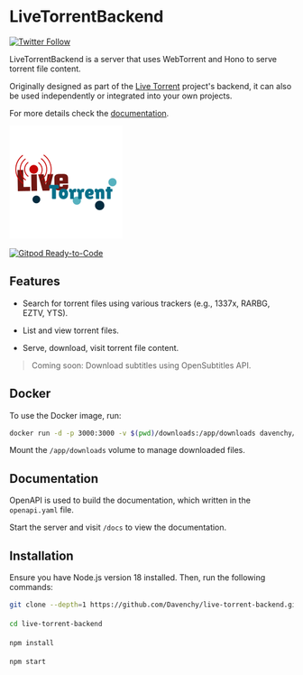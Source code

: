 # LiveTorrentBackend

<!--[![Build Status](https://travis-ci.org/Davenchy/live-torrent-backend.svg?branch=master)](https://travis-ci.org/Davenchy/live-torrent-backend)-->
[![Twitter Follow](https://img.shields.io/twitter/follow/fadi_davenchy?style=social)](https://twitter.com/fadi_davenchy?ref_src=twsrc%5Etfw)

LiveTorrentBackend is a server that uses WebTorrent and Hono to serve
torrent file content.

Originally designed as part of the
[Live Torrent](https://github.com/Davenchy/live-torrent) project's backend,
it can also be used independently or integrated into your own projects.

For more details check the [documentation](#documentation).

![Live Torrent Logo](logo.png)

[![Gitpod Ready-to-Code](https://img.shields.io/badge/Gitpod-Ready--to--Code-blue?logo=gitpod)](https://gitpod.io/#https://github.com/Davenchy/live-torrent-backend)

## Features

- Search for torrent files using various trackers (e.g., 1337x, RARBG, EZTV, YTS).

- List and view torrent files.

- Serve, download, visit torrent file content.

> Coming soon: Download subtitles using OpenSubtitles API.

## Docker

To use the Docker image, run:

```sh
docker run -d -p 3000:3000 -v $(pwd)/downloads:/app/downloads davenchy/live-torrent-backend:latest
```

Mount the `/app/downloads` volume to manage downloaded files.

## Documentation

OpenAPI is used to build the documentation, which written in the `openapi.yaml` file.

Start the server and visit `/docs` to view the documentation.

## Installation

Ensure you have Node.js version 18 installed. Then, run the following commands:

```bash
git clone --depth=1 https://github.com/Davenchy/live-torrent-backend.git

cd live-torrent-backend

npm install

npm start
```
